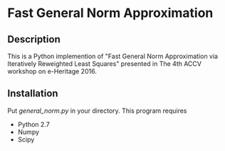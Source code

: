 Fast General Norm Approximation 
====

## Description

This is a Python implemention of "Fast General Norm Approximation via Iteratively
Reweighted Least Squares" presented in The 4th ACCV workshop on e-Heritage 2016.


## Installation

Put *general_norm.py* in your directory. This program requires 
- Python 2.7
- Numpy
- Scipy


